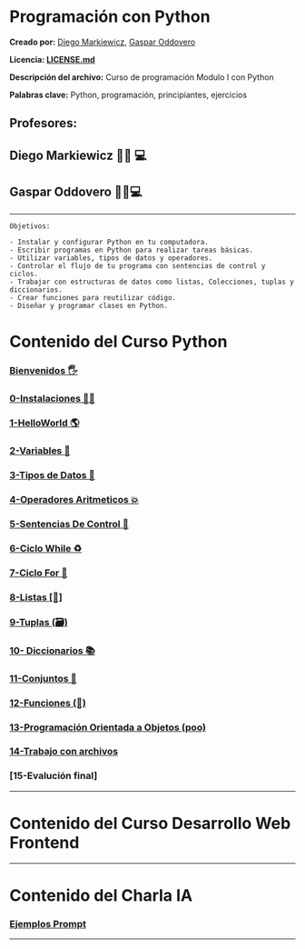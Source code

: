 # Programación con Python

**Creado por:** [Diego Markiewicz](), [Gaspar Oddovero](https://www.linkedin.com/in/gaspar-o-122803175/)

**Licencia: [LICENSE.md](LICENSE.md)**

**Descripción del archivo:** Curso de programación Modulo I con Python

**Palabras clave:** Python, programación, principiantes, ejercicios

## Profesores:

## Diego Markiewicz 🧙‍♂️ 💻

## Gaspar Oddovero 🧙‍♀️💻

---

```
Objetivos:

- Instalar y configurar Python en tu computadora.
- Escribir programas en Python para realizar tareas básicas.
- Utilizar variables, tipos de datos y operadores.
- Controlar el flujo de tu programa con sentencias de control y ciclos.
- Trabajar con estructuras de datos como listas, Colecciones, tuplas y diccionarios.
- Crear funciones para reutilizar código.
- Diseñar y programar clases en Python.
```

# Contenido del Curso Python

### [Bienvenidos 🖐](/CursoPython/0-bienvenidos.md)

### [0-Instalaciones 👨‍🚀](/CursoPython/0aA-instalaciones.md)

### [1-HelloWorld 🌎](/CursoPython/1-HelloWorld.md)

### [2-Variables 🚨](/CursoPython/2_variables.md)

### [3-Tipos de Datos 🛑](/CursoPython/3_TiposDeDatos.md)

### [4-Operadores Aritmeticos 💥](/CursoPython/4_OperadoresAritmeticos.md)

### [5-Sentencias De Control 🤯](/CursoPython/5_SentenciasdeControl.md)

### [6-Ciclo While ♻](/CursoPython/6_ciclo_while.md)

### [7-Ciclo For 🛂](/CursoPython/7_cicloFor.md)

### [8-Listas [🛒]](/CursoPython/8_listas.md)

### [9-Tuplas (🗃)](/CursoPython/9_tuplas.md)

### [10- Diccionarios 📚](/CursoPython/10_diccionarios.md)

### [11-Conjuntos 📑](/CursoPython/11_conjuntos.md)

### [12-Funciones (🔩)](/CursoPython/12_funciones.md)

### [13-Programación Orientada a Objetos (poo)](/CursoPython/13_oop.md)

### [14-Trabajo con archivos](/CursoPython/14_trabajoconarchivos.md)

### [15-Evalución final]

---

# Contenido del Curso Desarrollo Web Frontend

---

# Contenido del Charla IA

### [Ejemplos Prompt](/Inteligencia%20Artificial/prompt.md)

---
